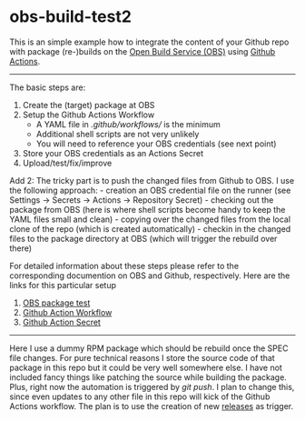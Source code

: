 # obs-build-test2
This is an simple example how to integrate the content of your Github repo with package (re-)builds on the [Open Build Service (OBS)](https://build.opensuse.org/) using [Github Actions](https://github.com/features/actions).

---

The basic steps are:

1. Create the (target) package at OBS
2. Setup the Github Actions Workflow
   - A YAML file in *.github/workflows/* is the minimum
   - Additional shell scripts are not very unlikely
   - You will need to reference your OBS credentials (see next point)
3. Store your OBS credentials as an Actions Secret
4. Upload/test/fix/improve

Add 2: The tricky part is to push the changed files from Github to OBS. I use the following approach: 
       - creation an OBS credential file on the runner (see Settings -> Secrets -> Actions -> Repository Secret)
       - checking out the package from OBS (here is where shell scripts become handy to keep the YAML files small and clean)
       - copying over the changed files from the local clone of the repo (which is created automatically)
       - checkin in the changed files to the package directory at OBS (which will trigger the rebuild over there)

For detailed information about these steps please refer to the corresponding documention on OBS and Github, respectively. Here are the links for this particular setup

1. [OBS package test](https://build.opensuse.org/package/show/home:useidel/test)
2. [Github Action Workflow](https://github.com/useidel/obs-build-test2/actions/workflows/rpmbuild_obs.yml)
3. [Github Action Secret](https://github.com/useidel/obs-build-test2/settings/secrets/actions)

---

Here I use a dummy RPM package which should be rebuild once the SPEC file changes. For pure technical reasons I store the source code of that package in this repo but it could be very well somewhere else. I have not included fancy things like patching the source while building the package. Plus, right now the automation is triggered by *git push*. I plan to change this, since even updates to any other file in this repo will kick of the Github Actions workflow. The plan is to use the creation of new [releases](https://docs.github.com/en/repositories/releasing-projects-on-github/managing-releases-in-a-repository) as trigger.

